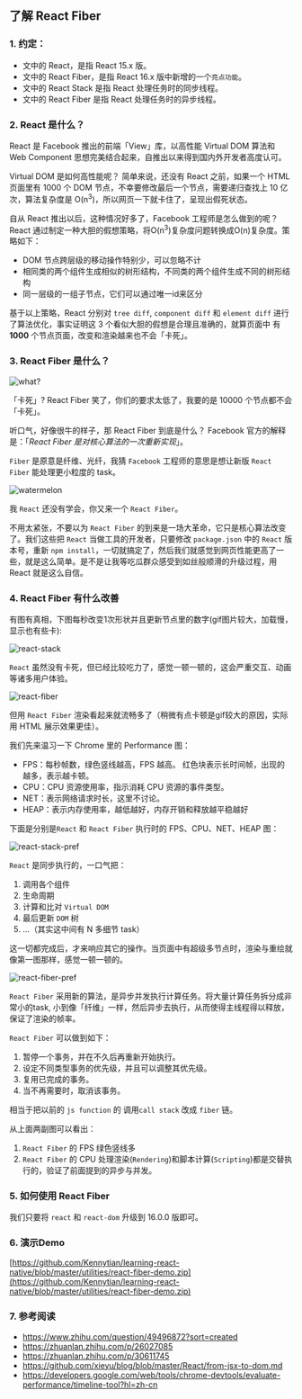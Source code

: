 ## 了解 React Fiber

### 1. 约定：
- 文中的 React，是指 React 15.x 版。
- 文中的 React Fiber，是指 React 16.x 版中新增的一个`亮点功能`。
- 文中的 React Stack 是指 React 处理任务时的同步线程。
- 文中的 React Fiber 是指 React 处理任务时的异步线程。

### 2. React 是什么？
React 是 Facebook 推出的前端「View」库，以高性能 Virtual DOM 算法和 Web Component 思想完美结合起来，自推出以来得到国内外开发者高度认可。 

Virtual DOM 是如何高性能呢？ 简单来说，还没有 React 之前，如果一个 HTML 页面里有 1000 个 DOM 节点，不幸要修改最后一个节点，需要递归查找上 10 亿次，算法复杂度是 O(n<sup>3</sup>)，所以网页一下就卡住了，呈现出假死状态。

自从 React 推出以后，这种情况好多了，Facebook 工程师是怎么做到的呢？ React 通过制定一种大胆的假想策略，将O(n<sup>3</sup>)复杂度问题转换成O(n)复杂度。策略如下：

- DOM 节点跨层级的移动操作特别少，可以忽略不计
- 相同类的两个组件生成相似的树形结构，不同类的两个组件生成不同的树形结构
- 同一层级的一组子节点，它们可以通过唯一id来区分

基于以上策略，React 分别对 `tree diff`, `component diff` 和 `element diff` 进行了算法优化，事实证明这 3 个看似大胆的假想是合理且准确的，就算页面中 有 **1000** 个节点页面，改变和渲染越来也不会「卡死」。

### 3. React Fiber 是什么？

![what?](https://ww4.sinaimg.cn/mw1024/0060gdugjw1f4p6js7l7xj305k05nq2x.jpg) 

「卡死」? React Fiber 笑了，你们的要求太低了，我要的是 10000 个节点都不会「卡死」。

听口气，好像很牛的样子，那 React Fiber 到底是什么？ Facebook 官方的解释是：「_React Fiber 是对核心算法的一次重新实现_」。

`Fiber` 是原意是纤维、光纤，我猜 `Facebook` 工程师的意思是想让新版 `React Fiber` 能处理更小粒度的 task。

![watermelon](http://wx2.sinaimg.cn/bmiddle/a813e649ly1fkjswm1s7wj209w08c0tc.jpg)

我 `React` 还没有学会，你又来一个 `React Fiber`。 

不用太紧张，不要以为 `React Fiber` 的到来是一场大革命，它只是核心算法改变了。我们这些把 `React` 当做工具的开发者，只要修改 `package.json` 中的 `React` 版本号，重新 `npm install`，一切就搞定了，然后我们就感觉到网页性能更高了一些，就是这么简单。是不是让我等吃瓜群众感受到如丝般顺滑的升级过程，用 React 就是这么自信。

### 4. React Fiber 有什么改善
有图有真相，下图每秒改变1次形状并且更新节点里的数字(gif图片较大，加载慢，显示也有些卡):

![react-stack](https://raw.githubusercontent.com/Kennytian/learning-react-native/master/images/react-stack.gif)

`React` 虽然没有卡死，但已经比较吃力了，感觉一顿一顿的，这会严重交互、动画等诸多用户体验。

![react-fiber](https://raw.githubusercontent.com/Kennytian/learning-react-native/master/images/react-fiber.gif)

但用 `React Fiber` 渲染看起来就流畅多了（稍微有点卡顿是gif较大的原因，实际用 HTML 展示效果更佳）。

我们先来温习一下 Chrome 里的 Performance 图：
- FPS：每秒帧数，绿色竖线越高，FPS 越高。 红色块表示长时间帧，出现的越多，表示越卡顿。
- CPU：CPU 资源使用率，指示消耗 CPU 资源的事件类型。
- NET：表示网络请求时长，这里不讨论。
- HEAP：表示内存使用率，越低越好，内存开销和释放越平稳越好


下面是分别是`React` 和 `React Fiber` 执行时的 FPS、CPU、NET、HEAP 图：

![react-stack-pref](https://github.com/Kennytian/learning-react-native/blob/master/images/react-stack-perf.png)

`React` 是同步执行的，一口气把：
 1. 调用各个组件
 2. 生命周期
 3. 计算和比对 `Virtual DOM`
 4. 最后更新 `DOM` 树
 5. ...（其实这中间有 N 多细节 task）
 
 这一切都完成后，才来响应其它的操作。当页面中有超级多节点时，渲染与重绘就像第一图那样，感觉一顿一顿的。
 
![react-fiber-pref](https://github.com/Kennytian/learning-react-native/blob/master/images/react-fiber-perf.png)

`React Fiber` 采用新的算法，是异步并发执行计算任务。将大量计算任务拆分成非常小的task, 小到像「纤维」一样，然后异步去执行，从而使得主线程得以释放，保证了渲染的帧率。

`React Fiber` 可以做到如下：
1. 暂停一个事务，并在不久后再重新开始执行。
2. 设定不同类型事务的优先级，并且可以调整其优先级。
3. 复用已完成的事务。
4. 当不再需要时，取消该事务。

相当于把以前的 `js function` 的 调用`call stack` 改成 `fiber` 链。

从上面两副图可以看出：
1. `React Fiber` 的 FPS 绿色竖线多
2. `React Fiber` 的 CPU 处理渲染(`Rendering`)和脚本计算(`Scripting`)都是交替执行的，验证了前面提到的异步与并发。

### 5. 如何使用 React Fiber

我们只要将 `react` 和 `react-dom` 升级到 16.0.0 版即可。

### 6. 演示Demo
[https://github.com/Kennytian/learning-react-native/blob/master/utilities/react-fiber-demo.zip](https://github.com/Kennytian/learning-react-native/blob/master/utilities/react-fiber-demo.zip)

### 7. 参考阅读
* https://www.zhihu.com/question/49496872?sort=created
* https://zhuanlan.zhihu.com/p/26027085
* https://zhuanlan.zhihu.com/p/30611745
* https://github.com/xieyu/blog/blob/master/React/from-jsx-to-dom.md
* https://developers.google.com/web/tools/chrome-devtools/evaluate-performance/timeline-tool?hl=zh-cn
